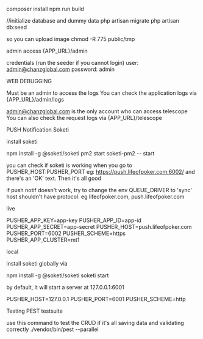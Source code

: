 composer install
npm run build

//initialize database and dummy data
php artisan migrate
php artisan db:seed

so you can upload image
chmod -R 775 public/tmp

admin access
{APP_URL}/admin

credentials (run the seeder if you cannot login)
user:  admin@chanzglobal.com
password:  admin

WEB DEBUGGING

Must be an admin to access the logs
You can check the application logs via {APP_URL}/admin/logs

admin@chanzglobal.com is the only account who can access telescope
You can also check the request logs via {APP_URL}/telescope


PUSH Notification
Soketi

install soketi

npm install -g @soketi/soketi
pm2 start soketi-pm2 -- start

you can check if soketi is working when you go to PUSHER_HOST:PUSHER_PORT eg: https://push.lifeofpoker.com:6002/
and there's an 'OK' text. Then it's all good

if push notif doesn't work, try to change the env QUEUE_DRIVER to 'sync'
host shouldn't have protocol. eg lifeofpoker.com, push.lifeofpoker.com

live

PUSHER_APP_KEY=app-key
PUSHER_APP_ID=app-id
PUSHER_APP_SECRET=app-secret
PUSHER_HOST=push.lifeofpoker.com
PUSHER_PORT=6002
PUSHER_SCHEME=https
PUSHER_APP_CLUSTER=mt1

local

install soketi globally via

npm install -g @soketi/soketi
soketi start

by default, it will start a server at 127.0.0.1:6001

PUSHER_HOST=127.0.0.1
PUSHER_PORT=6001
PUSHER_SCHEME=http

Testing
PEST testsuite

use this command to test the CRUD if it's all saving data and validating correctly
./vendor/bin/pest --parallel



